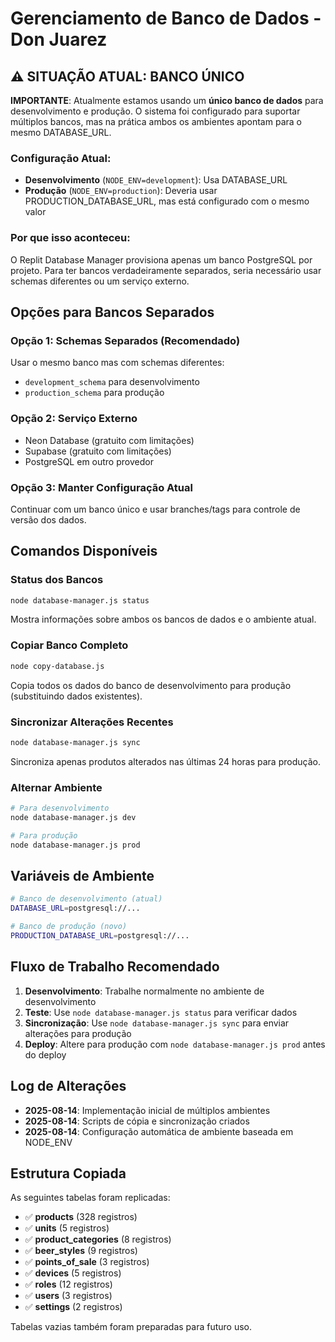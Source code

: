 # Gerenciamento de Banco de Dados - Don Juarez

## ⚠️ SITUAÇÃO ATUAL: BANCO ÚNICO

**IMPORTANTE**: Atualmente estamos usando um **único banco de dados** para desenvolvimento e produção. O sistema foi configurado para suportar múltiplos bancos, mas na prática ambos os ambientes apontam para o mesmo DATABASE_URL.

### Configuração Atual:
- **Desenvolvimento** (`NODE_ENV=development`): Usa DATABASE_URL
- **Produção** (`NODE_ENV=production`): Deveria usar PRODUCTION_DATABASE_URL, mas está configurado com o mesmo valor

### Por que isso aconteceu:
O Replit Database Manager provisiona apenas um banco PostgreSQL por projeto. Para ter bancos verdadeiramente separados, seria necessário usar schemas diferentes ou um serviço externo.

## Opções para Bancos Separados

### Opção 1: Schemas Separados (Recomendado)
Usar o mesmo banco mas com schemas diferentes:
- `development_schema` para desenvolvimento
- `production_schema` para produção

### Opção 2: Serviço Externo
- Neon Database (gratuito com limitações)
- Supabase (gratuito com limitações)  
- PostgreSQL em outro provedor

### Opção 3: Manter Configuração Atual
Continuar com um banco único e usar branches/tags para controle de versão dos dados.

## Comandos Disponíveis

### Status dos Bancos
```bash
node database-manager.js status
```
Mostra informações sobre ambos os bancos de dados e o ambiente atual.

### Copiar Banco Completo
```bash
node copy-database.js
```
Copia todos os dados do banco de desenvolvimento para produção (substituindo dados existentes).

### Sincronizar Alterações Recentes
```bash
node database-manager.js sync
```
Sincroniza apenas produtos alterados nas últimas 24 horas para produção.

### Alternar Ambiente
```bash
# Para desenvolvimento
node database-manager.js dev

# Para produção  
node database-manager.js prod
```

## Variáveis de Ambiente

```bash
# Banco de desenvolvimento (atual)
DATABASE_URL=postgresql://...

# Banco de produção (novo)
PRODUCTION_DATABASE_URL=postgresql://...
```

## Fluxo de Trabalho Recomendado

1. **Desenvolvimento**: Trabalhe normalmente no ambiente de desenvolvimento
2. **Teste**: Use `node database-manager.js status` para verificar dados
3. **Sincronização**: Use `node database-manager.js sync` para enviar alterações para produção
4. **Deploy**: Altere para produção com `node database-manager.js prod` antes do deploy

## Log de Alterações

- **2025-08-14**: Implementação inicial de múltiplos ambientes
- **2025-08-14**: Scripts de cópia e sincronização criados
- **2025-08-14**: Configuração automática de ambiente baseada em NODE_ENV

## Estrutura Copiada

As seguintes tabelas foram replicadas:
- ✅ **products** (328 registros)
- ✅ **units** (5 registros)  
- ✅ **product_categories** (8 registros)
- ✅ **beer_styles** (9 registros)
- ✅ **points_of_sale** (3 registros)
- ✅ **devices** (5 registros)
- ✅ **roles** (12 registros)
- ✅ **users** (3 registros)
- ✅ **settings** (2 registros)

Tabelas vazias também foram preparadas para futuro uso.